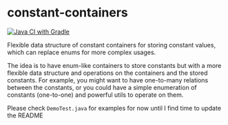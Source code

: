 # constant-containers
[![Java CI with Gradle](https://github.com/mrsaraira/constant-containers/actions/workflows/gradle.yml/badge.svg)](https://github.com/mrsaraira/constant-containers/actions/workflows/gradle.yml)

Flexible data structure of constant containers for storing constant values, which can replace enums for more complex usages.

The idea is to have enum-like containers to store constants but with a more flexible data structure and operations on the containers and the stored constants. 
For example, you might want to have one-to-many relations between the constants, or you could have a simple enumeration of constants (one-to-one) and powerful utils to operate on them.

Please check `DemoTest.java` for examples for now until I find time to update the README
